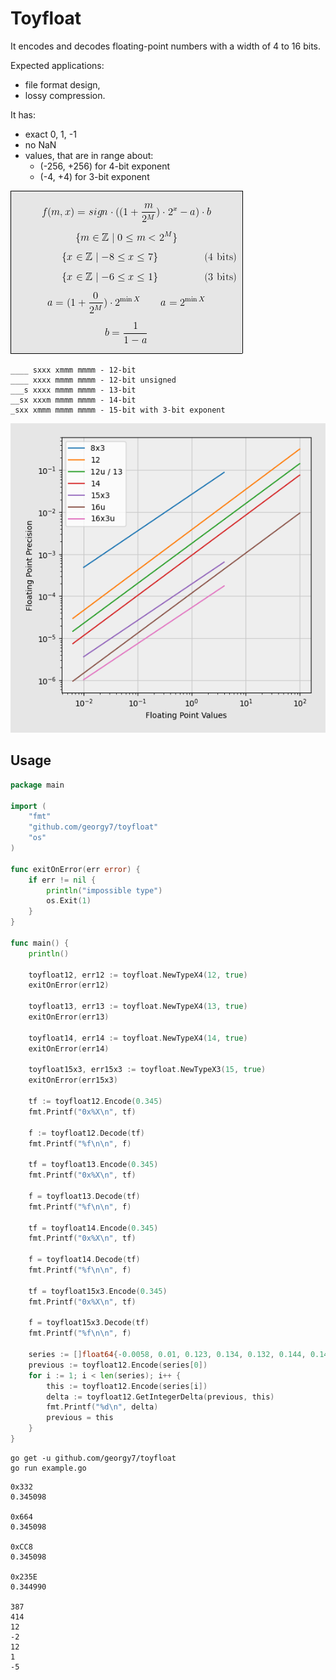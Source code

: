 # Toyfloat

It encodes and decodes floating-point numbers with a width of 4 to 16 bits.

Expected applications:

* file format design,
* lossy compression.

It has:

* exact 0, 1, -1
* no NaN
* values, that are in range about:
  * (-256, +256) for 4-bit exponent
  * (-4, +4) for 3-bit exponent

![Formula](images/formula.png)

```
____ sxxx xmmm mmmm - 12-bit
____ xxxx mmmm mmmm - 12-bit unsigned
___s xxxx mmmm mmmm - 13-bit
__sx xxxm mmmm mmmm - 14-bit
_sxx xmmm mmmm mmmm - 15-bit with 3-bit exponent
```

![Precision graph](images/comparison.png)

## Usage

```go
package main

import (
	"fmt"
	"github.com/georgy7/toyfloat"
	"os"
)

func exitOnError(err error) {
	if err != nil {
		println("impossible type")
		os.Exit(1)
	}
}

func main() {
	println()

	toyfloat12, err12 := toyfloat.NewTypeX4(12, true)
	exitOnError(err12)

	toyfloat13, err13 := toyfloat.NewTypeX4(13, true)
	exitOnError(err13)

	toyfloat14, err14 := toyfloat.NewTypeX4(14, true)
	exitOnError(err14)

	toyfloat15x3, err15x3 := toyfloat.NewTypeX3(15, true)
	exitOnError(err15x3)

	tf := toyfloat12.Encode(0.345)
	fmt.Printf("0x%X\n", tf)

	f := toyfloat12.Decode(tf)
	fmt.Printf("%f\n\n", f)

	tf = toyfloat13.Encode(0.345)
	fmt.Printf("0x%X\n", tf)

	f = toyfloat13.Decode(tf)
	fmt.Printf("%f\n\n", f)

	tf = toyfloat14.Encode(0.345)
	fmt.Printf("0x%X\n", tf)

	f = toyfloat14.Decode(tf)
	fmt.Printf("%f\n\n", f)

	tf = toyfloat15x3.Encode(0.345)
	fmt.Printf("0x%X\n", tf)

	f = toyfloat15x3.Decode(tf)
	fmt.Printf("%f\n\n", f)

	series := []float64{-0.0058, 0.01, 0.123, 0.134, 0.132, 0.144, 0.145, 0.140}
	previous := toyfloat12.Encode(series[0])
	for i := 1; i < len(series); i++ {
		this := toyfloat12.Encode(series[i])
		delta := toyfloat12.GetIntegerDelta(previous, this)
		fmt.Printf("%d\n", delta)
		previous = this
	}
}
```

```shell
go get -u github.com/georgy7/toyfloat
go run example.go
```

```
0x332
0.345098

0x664
0.345098

0xCC8
0.345098

0x235E
0.344990

387
414
12
-2
12
1
-5
```
